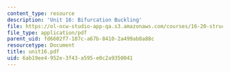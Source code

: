 ```yaml
---
content_type: resource
description: 'Unit 16: Bifurcation Buckling'
file: https://ol-ocw-studio-app-qa.s3.amazonaws.com/courses/16-20-structural-mechanics-fall-2002/6ab19ee4952e3f43a595e0c2a9350041_unit16.pdf
file_type: application/pdf
parent_uid: fd6602f7-107c-a67b-8410-2a499ab8a88c
resourcetype: Document
title: unit16.pdf
uid: 6ab19ee4-952e-3f43-a595-e0c2a9350041
---
```

